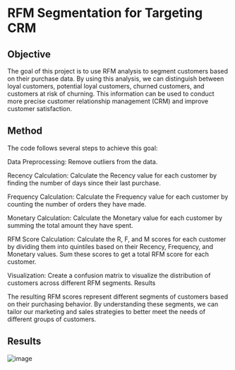# RFM Segmentation for Targeting CRM
## Objective
The goal of this project is to use RFM analysis to segment customers based on their purchase data. By using this analysis, we can distinguish between loyal customers, potential loyal customers, churned customers, and customers at risk of churning. This information can be used to conduct more precise customer relationship management (CRM) and improve customer satisfaction.

## Method
The code follows several steps to achieve this goal:

Data Preprocessing: Remove outliers from the data.

Recency Calculation: Calculate the Recency value for each customer by finding the number of days since their last purchase.

Frequency Calculation: Calculate the Frequency value for each customer by counting the number of orders they have made.

Monetary Calculation: Calculate the Monetary value for each customer by summing the total amount they have spent.

RFM Score Calculation: Calculate the R, F, and M scores for each customer by dividing them into quintiles based on their Recency, Frequency, and Monetary values. Sum these scores to get a total RFM score for each customer.

Visualization: Create a confusion matrix to visualize the distribution of customers across different RFM segments.
Results

The resulting RFM scores represent different segments of customers based on their purchasing behavior. By understanding these segments, we can tailor our marketing and sales strategies to better meet the needs of different groups of customers.

## Results
![image](https://github.com/githubinsu/RFM-Segmentation/assets/130045953/59c7267f-fbb2-4974-9197-fe102e50fef8)
